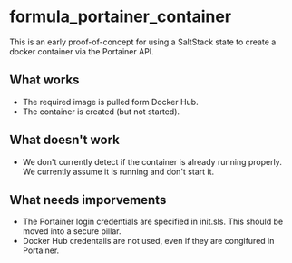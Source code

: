 # formula_portainer_container

This is an early proof-of-concept for using a SaltStack state to create a docker container via the Portainer API.

## What works
* The required image is pulled form Docker Hub.
* The container is created (but not started).

## What doesn't work
* We don't currently detect if the container is already running properly.  We currently assume it is running and don't start it.

## What needs imporvements
* The Portainer login credentials are specified in init.sls.  This should be moved into a secure pillar.
* Docker Hub credentails are not used, even if they are congifured in Portainer.
